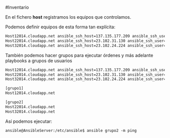 #Inventario

En el fichero **host** registramos los equipos que controlamos.

Podemos definir equipos de esta forma tan explícita:

```sh
Host12014.cloudapp.net ansible_ssh_host=137.135.177.209 ansible_ssh_user=usuario
Host22014.cloudapp.net ansible_ssh_host=23.102.31.130 ansible_ssh_user=usuario
Host32014.cloudapp.net ansible_ssh_host=23.102.24.224 ansible_ssh_user=usuario
```
También podemos hacer grupos para ejecutar órdenes y más adelante playbooks a grupos de usuarios

```sh
Host12014.cloudapp.net ansible_ssh_host=137.135.177.209 ansible_ssh_user=usuario
Host22014.cloudapp.net ansible_ssh_host=23.102.31.130 ansible_ssh_user=usuario
Host32014.cloudapp.net ansible_ssh_host=23.102.24.224 ansible_ssh_user=usuario

[grupo1]
Host12014.cloudapp.net

[grupo2]
Host22014.cloudapp.net
Host32014.cloudapp.net
```

Así podemos ejecutar:

	ansible@AnsibleServer:/etc/ansible$ ansible grupo2 -m ping
